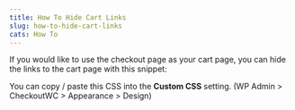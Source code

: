 ```yaml
---
title: How To Hide Cart Links
slug: how-to-hide-cart-links
cats: How To
---
```



  <p>
    If you would like to use the checkout page as your cart page, you can hide the links to the cart page with this snippet:
    <script src="https://gist.github.com/clifgriffin/9162d5fb8e4851a664513bb403b99ac5.js" type="text/javascript"></script>
  </p>
  <p>
    You can copy / paste this CSS into the <strong>Custom CSS</strong> setting.&nbsp;(WP Admin &gt; CheckoutWC &gt; Appearance &gt; Design)
  </p>
